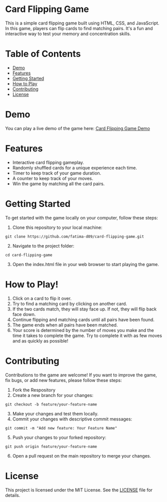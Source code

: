 <h1>Card Flipping Game</h1>

This is a simple card flipping game built using HTML, CSS, and JavaScript. In this game, players can flip cards to find matching pairs. It's a fun and interactive way to test your memory and concentration skills.

<h1>Table of Contents</h1>

- <a href="#demo">Demo</a>
- <a href="#ft">Features</a>
- <a href="#start">Getting Started</a>
- <a href="#tutorial">How to Play</a>
- <a href="#contribute">Contributing</a>
- <a href="#license">License</a>

<h1 id="demo">Demo</h1>

You can play a live demo of the game here: <a href="https://github.com/fatima-d09/card-flipping-game.git" target="_blank">Card Flipping Game Demo</a>

<h1 id="ft">Features</h1>

- Interactive card flipping gameplay.
- Randomly shuffled cards for a unique experience each time.
- Timer to keep track of your game duration.
- A counter to keep track of your moves.
- Win the game by matching all the card pairs.

<h1 id="start">Getting Started</h1>

To get started with the game locally on your computer, follow these steps:
1. Clone this repository to your local machine:

```
git clone https://github.com/fatima-d09/card-flipping-game.git
```

2. Navigate to the project folder:
```
cd card-flipping-game
```

3. Open the index.html file in your web browser to start playing the game.


<h1 id="tutorial">How to Play!</h1>

1. Click on a card to flip it over.
2. Try to find a matching card by clicking on another card.
3. If the two cards match, they will stay face up. If not, they will flip back face down.
4. Continue flipping and matching cards until all pairs have been found.
5. The game ends when all pairs have been matched.
6. Your score is determined by the number of moves you make and the time it takes to complete the game. Try to complete it with as few moves and as quickly as possible!


<h1 id="contribute">Contributing</h1>

Contributions to the game are welcome! If you want to improve the game, fix bugs, or add new features, please follow these steps:

1. Fork the Respository
2. Create a new branch for your changes:
```
git checkout -b feature/your-feature-name
```
3. Make your changes and test them locally.
4. Commit your changes with descriptive commit messages:
```
git commit -m "Add new feature: Your Feature Name"
```
5. Push your changes to your forked repository:
```
git push origin feature/your-feature-name
```
6. Open a pull request on the main repository to merge your changes.


<h1 id="license">License</h1>

This project is licensed under the MIT License. See the <a href="https://github.com/fatima-d09/Card-Flip-Game/blob/main/License.txt">LICENSE</a> file for details.

